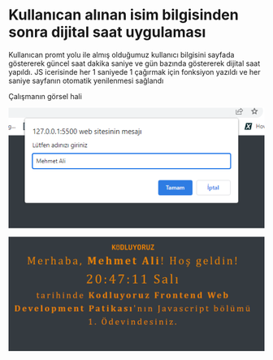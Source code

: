 # Kullanıcan alınan isim bilgisinden sonra dijital saat uygulaması

Kullanıcan promt yolu ile almış olduğumuz kullanıcı bilgisini sayfada göstererek güncel saat dakika saniye ve gün bazında göstererek dijital saat yapıldı. JS icerisinde her 1 saniyede 1 çağırmak için fonksiyon yazıldı ve her saniye sayfanın otomatik yenilenmesi sağlandı

Çalışmanın görsel hali

![1677606394280](image/README/1677606394280.png)

![1677606437749](image/README/1677606437749.png)
